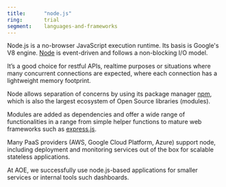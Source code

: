```yaml
---
title:      "node.js"
ring:       trial
segment:    languages-and-frameworks
---
```


Node.js is a no-browser JavaScript execution runtime. Its basis is Google's V8 engine. [Node](https://nodejs.org/en/) is event-driven and follows a non-blocking I/O model.

It’s a good choice for restful APIs, realtime purposes or situations where many concurrent connections are expected, where each connection has a lightweight memory footprint.

Node allows separation of concerns by using its package manager [npm](https://www.npmjs.com/), which is also the largest ecosystem of Open Source libraries (modules).

Modules are added as dependencies and offer a wide range of functionalities in a range from simple helper functions to mature web frameworks such as [express.js](http://expressjs.com/de/).

Many PaaS providers (AWS, Google Cloud Platform, Azure) support node, including deployment and monitoring services out of the box for scalable stateless applications.

At AOE, we successfully use node.js-based applications for smaller services or internal tools such dashboards.
